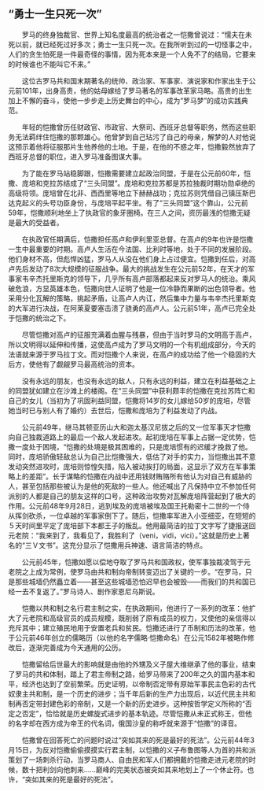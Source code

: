 ## “勇士一生只死一次”

　　罗马的终身独裁官、世界上知名度最高的统治者之一恺撒曾说过：“懦夫在未死以前，就已经死过好多次；勇士一生只死一次。在我所听到过的一切怪事之中，人们的贪生怕死是一件最奇怪的事情，因为死本来是一个人免不了的结局，它要来的时候谁也不能叫它不来。”

　　这位古罗马共和国末期著名的统帅、政治家、军事家、演说家和作家出生于公元前101年，出身高贵，他的姑母嫁给了罗马著名的军事改革家马略。高贵的出生加上不懈的奋斗，使他一步步走上历史舞台的中心，成为“罗马梦”的成功实践典范。

　　年轻的恺撒曾历任财政官、市政官、大祭司、西班牙总督等职务，然而这些职务无法羁绊住恺撒的那颗雄心。他曾梦到自己玷污了自己的母亲，解梦的人对他说这预示着他将征服那片生他养他的土地。于是，在他的不惑之年，恺撒毅然放弃了西班牙总督的职位，进入罗马准备图谋大事。

　　为了能在罗马站稳脚跟，恺撒需要建立起政治同盟，于是在公元前60年，恺撒、庞培和克拉苏结成了“三头同盟”。庞培和克拉苏都是苏拉独裁时期功勋卓绝的高级将领。庞培曾在北非、西西里等地立下赫赫战功；克拉苏则凭借自己镇压斯巴达克起义的头号功臣身份，与庞培平起平坐。有了“三头同盟”这个靠山，公元前59年，恺撒顺利地坐上了执政官的象牙圈椅。在三人之间，资历最浅的恺撒无疑是最大的受益者。

　　在执政官任期满后，恺撒担任高卢和伊利里亚总督。在高卢的9年也许是恺撒一生中最重要的时期。高卢人生活在今法国、比利时等地，处于不同的发展阶段。他们身材不高，但彪悍凶猛，罗马人从没在他们身上占过便宜。恺撒到任后，对高卢先后发动了8次大规模的征服战争。最大的挑战发生在公元前52年，在天才的军事家韦辛杰托里斯克的领导下，几乎所有高卢部落都起来反对罗马人的统治。乘风破危浪，方显英雄本色，恺撒向世人证明了他是一位冷静而果断的出色领导者。他采用分化瓦解的策略，挑起矛盾，让高卢人内讧，然后集中力量与韦辛杰托里斯克的大军进行决战，在阿莱夏要塞击溃了骁勇的高卢人。公元前51年，高卢已完全处于恺撒的统治之下。

　　尽管恺撒对高卢的征服充满着血腥与残暴，但由于当时罗马的文明高于高卢，所以文明得以延伸和传播，这使高卢成为了罗马文明的一个有机组成部分，今天的法语就来源于罗马拉丁文。而对恺撒个人来说，在高卢的成功给了他一个稳固的大后方，使他有了觑觎罗马最高统治的资本。

　　没有永远的朋友，也没有永远的敌人，只有永远的利益，建立在利益基础之上的同盟犹如建立在沙滩上的楼阁。在“三头同盟”中获利颇丰的恺撒在克拉苏阵亡和自己的女儿（当初为了巩固利益同盟，恺撒将14岁的女儿嫁给50岁的庞培，尽管她当时已与别人有了婚约）去世后，恺撒和庞培为了利益发动了内战。

　　公元前49年，继马其顿亚历山大和迦太基汉尼拔之后的又一位军事天才恺撒向自己独裁道路上的最后一个敌人发起进攻。起初庞培在军事上占据一定优势，恺撒一度处于困境，“恺撒的处境是极其困难的，只是庞培惯有的迟缓才挽救了他。同时，庞培骄傲轻敌总认为自己比恺撒强大，低估了对手的实力，当恺撒出其不意发动突然进攻时，庞培则惊惶失措，陷入被动挨打的局面，这显示了双方在军事策略上的差距”。长于谋略的恺撒在内战中还用钱财贿赂所有他认为对自己有威胁的人，甚至包括那些被认为是他的死敌的一些人。他还喊出了凡保持中立不参加任何派别的人都是自己的朋友这样的口号，这种政治攻势对瓦解庞培阵营起到了极大的作用。公元前48年9月28日，逃到埃及的庞培被埃及国王托勒密十二世的一个侍从挥剑砍杀，一位卓越的军事家倒下了。随后，恺撒率军进入小亚细亚，在短短的５天时间里平定了庞培部下本都王子的叛乱。他用最简洁的拉丁文字写了捷报送回元老院：“我来到了，我看见了，我胜利了（veni，vidi，vici）。”这就是历史上著名的“三Ｖ文书”。这充分显示了恺撒用兵神速、语言简洁的特点。

　　公元前45年，恺撒如愿以偿地夺取了罗马共和国政权，使军事独裁凌驾于元老院之上成为常例，使罗马由共和制向帝制转变迈出了关键的一步。“在罗马，只是那些城墙仍然矗立着——甚至这些城墙恐怕迟早也会被毁——而我们的共和国已经一去不复返了。”罗马诗人、剧作家恩尼乌斯说。

　　恺撒以共和制之名行君主制之实，在执政期间，他进行了一系列的改革：他扩大了元老院和高级官员的成员规模，既削弱了原有成员的权力，又使他的亲信得以充斥其中；建立殖民地用于安置老兵和贫民。恺撒还进行了币制和历法的改革，他于公元前46年创立的儒略历（以他的名字儒略·恺撒命名）在公元1582年被略作修改后，逐渐完善成为今天通用的公历。

　　恺撒留给后世最大的影响就是由他的外甥及义子屋大维继承了他的事业，结束了罗马的共和体制，踏上了君主帝制之路，给罗马带来了200年之久的国内基本和平，经济也达到了空前繁荣。历史证明，以帝制否定带有原始军事民主色彩的古代奴隶主共和制，是一个历史的进步；当千年后新的生产力出现后，以近代民主共和制再否定带封建色彩的帝制，又是一个新的历史进步。这种按哲学定义所称的“否定之否定”，恰恰就是历史螺旋式进步的基本轨迹。尽管恺撒从未正式称王，但他的名字却在西方成为帝王的代名词，俄国沙皇的称呼就来源于“恺撒”的译音。

　　恺撒曾在回答死亡的问题时说过“突如其来的死是最好的死法”。公元前44年3月15日，为反对恺撒偷偷摸摸实行君主制，以恺撒的义子布鲁图等人为首的共和派策划了一场刺杀行动，当罗马商人、自由民和军人们都拥戴的恺撒走进元老院的时候，数十把利剑向他刺来……巅峰的完美状态被突如其来地划上了一个休止符。也许，“突如其来的死是最好的死法”。
